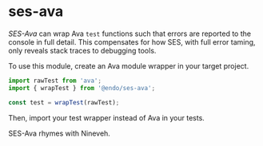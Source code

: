 # ses-ava

*SES-Ava* can wrap Ava `test` functions such that errors are reported to the
console in full detail.
This compensates for how SES, with full error taming, only reveals stack traces
to debugging tools.

To use this module, create an Ava module wrapper in your target project.

```js
import rawTest from 'ava';
import { wrapTest } from '@endo/ses-ava';

const test = wrapTest(rawTest);
```

Then, import your test wrapper instead of Ava in your tests.

SES-Ava rhymes with Nineveh.
